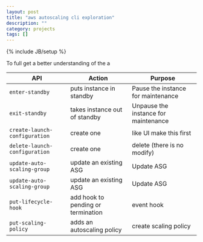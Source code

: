 ```yaml
---
layout: post
title: "aws autoscaling cli exploration"
description: ""
category: projects
tags: []
---
```

{% include JB/setup %}


To full get a better understanding of the a

| API      |  Action     |  Purpose|
|----------|---------------|---------------|
| `enter-standby` | puts instance in standby | Pause the instance for maintenance  |
| `exit-standby` | takes instance out of standby |  Unpause the instance for maintenance      |
| `create-launch-configuration` | create one | like UI make this first   |
| `delete-launch-configuration` | create one  | delete (there is no modify) |
| `update-auto-scaling-group` | update an existing ASG  | Update ASG |
| `update-auto-scaling-group` | update an existing ASG  | Update ASG |
| `put-lifecycle-hook` | add hook to pending or termination | event hook |
| `put-scaling-policy` | adds an autoscaling policy | create scaling policy |